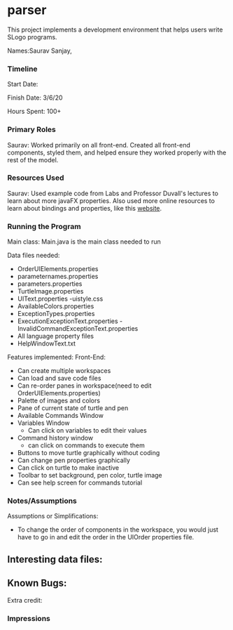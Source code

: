 parser
====

This project implements a development environment that helps users write SLogo programs.

Names:Saurav Sanjay,


### Timeline

Start Date: 

Finish Date: 3/6/20

Hours Spent: 100+

### Primary Roles
Saurav: Worked primarily on all front-end. Created all front-end components,
styled them, and helped ensure they worked properly with the rest of the model. 

### Resources Used
Saurav: Used example code from Labs and Professor Duvall's lectures to learn about
more javaFX properties. Also used more online resources to learn about bindings and properties,
like this [website](https://www.dummies.com/programming/java/javafx-binding-properties). 

### Running the Program

Main class: Main.java is the main class needed to run

Data files needed: 
- OrderUIElements.properties
- parameternames.properties
- parameters.properties
- TurtleImage.properties
- UIText.properties
-uistyle.css
- AvailableColors.properties
- ExceptionTypes.properties
- ExecutionExceptionText.properties
-InvalidCommandExceptionText.properties
- All language property files
- HelpWindowText.txt

Features implemented:
Front-End:
- Can create multiple workspaces
- Can load and save code files
- Can re-order panes in workspace(need to edit OrderUIElements.properties)
- Palette of images and colors 
- Pane of current state of turtle and pen
- Available Commands Window
- Variables Window
    - Can click on variables to edit their values
- Command history window
    - can click on commands to execute them
- Buttons to move turtle graphically without coding
- Can change pen properties graphically
- Can click on turtle to make inactive
- Toolbar to set background, pen color, turtle image
- Can see help screen for commands tutorial



### Notes/Assumptions

Assumptions or Simplifications:
- To change the order of components in the workspace, you would just have to 
go in and edit the order in the UIOrder properties file. 

Interesting data files:
- 

Known Bugs:
- 

Extra credit:


### Impressions

